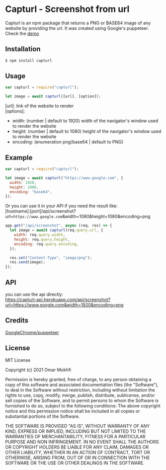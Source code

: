 # Capturl - Screenshot from url

Capturl is an npm package that returns a PNG or BASE64 image of any website by providing the url. It was created using Google's puppeteer.\
Check the [demo](https://capturl.netlify.app/)

## Installation

```js
$ npm install capturl
```

## Usage

```js
var capturl = require("capturl");

let image = await capturl([url], [option]);
```

[url]: link of the website to render\
[options]:

- width: (number | default to 1920) width of the navigator's window used to render the website
- height: (number | default to 1080) height of the navigator's window used to render the website
- encoding: (enumeration png/base64 | default to PNG)

## Example

```js
var capturl = require("capturl");

let image = await capturl("https://www.google.com", {
  width: 1920,
  height: 1080,
  encoding: "base64",
});
```

Or you can use it in your API if you need the result like:\
[hostname]:[port]/api/screenshot?url=`https://www.google.com`&width=1080&height=1080&encoding=png

```js
app.get("/api/screenshot", async (req, res) => {
  let image = await capturl(req.query.url, {
    width: req.query.width,
    height: req.query.height,
    encoding: req.query.encoding,
  });

  res.set("Content-Type", "image/png");
  res.send(image);
});
```

## API

you can use the api directly:\
https://capturl-api.herokuapp.com/api/screenshot?url=https://www.google.com&width=1920&encoding=png

## Credits

[GoogleChrome/puppeteer](https://github.com/puppeteer/puppeteer)

## License

MIT License

Copyright (c) 2021 Omar Mokhfi

Permission is hereby granted, free of charge, to any person obtaining a copy of this software and associated documentation files (the "Software"), to deal in the Software without restriction, including without limitation the rights to use, copy, modify, merge, publish, distribute, sublicense, and/or sell copies of the Software, and to permit persons to whom the Software is furnished to do so, subject to the following conditions: The above copyright notice and this permission notice shall be included in all copies or substantial portions of the Software.

THE SOFTWARE IS PROVIDED "AS IS", WITHOUT WARRANTY OF ANY KIND, EXPRESS OR IMPLIED, INCLUDING BUT NOT LIMITED TO THE WARRANTIES OF MERCHANTABILITY, FITNESS FOR A PARTICULAR PURPOSE AND NON INFRINGEMENT. IN NO EVENT SHALL THE AUTHORS OR COPYRIGHT HOLDERS BE LIABLE FOR ANY CLAIM, DAMAGES OR OTHER LIABILITY, WHETHER IN AN ACTION OF CONTRACT, TORT OR OTHERWISE, ARISING FROM, OUT OF OR IN CONNECTION WITH THE SOFTWARE OR THE USE OR OTHER DEALINGS IN THE SOFTWARE.
